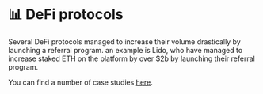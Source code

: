 # 📊 DeFi protocols

Several DeFi protocols managed to increase their volume drastically by launching a referral program. an example is Lido, who have managed to increase staked ETH on the platform by over $2b by launching their referral program.

You can find a number of case studies [here](https://blog.sharemint.xyz/defi-case-studies).
